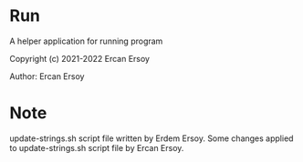 # Run

A helper application for running program

Copyright (c) 2021-2022 Ercan Ersoy

Author: Ercan Ersoy

# Note

update-strings.sh script file written by Erdem Ersoy. Some changes applied to update-strings.sh script file by Ercan Ersoy.

